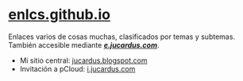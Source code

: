 # [enlcs.github.io](https://enlcs.github.io)

Enlaces varios de cosas muchas, clasificados por temas y subtemas. También accesible mediante [***e.jucardus.com***](https://e.jucardus.com).

* Mi sitio central: [jucardus.blogspot.com](https://jucardus.blogspot.com)
* Invitación a pCloud: [i.jucardus.com](https://i.jucardus.com)
